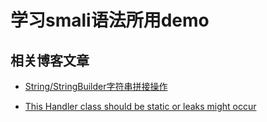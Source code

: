 # 学习smali语法所用demo

## 相关博客文章

* [String/StringBuilder字符串拼接操作](https://juejin.im/post/5cb5a39f5188256c8327920a)

* [This Handler class should be static or leaks might occur](https://juejin.im/post/5cbbceef6fb9a068a4118cf3)